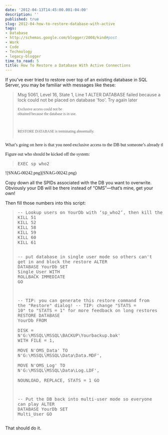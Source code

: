 ```yaml
---
date: '2012-04-13T14:45:00.001-04:00'
description: ''
published: true
slug: 2012-04-how-to-restore-database-with-active
tags:
- Database
- http://schemas.google.com/blogger/2008/kind#post
- Work
- Code
- Technology
- legacy-blogger
time_to_read: 5
title: How To Restore a Database With Active Connections
---
```



If you’ve ever tried to restore over top of an existing database in SQL Server, you may be familiar with messages like these:
<blockquote> 

Msg 5061, Level 16, State 1, Line 1 ALTER DATABASE failed because a lock could not be placed on database 'foo'. Try again later    <pre><code><font face="Trebuchet MS">Exclusive access could not be obtained because the database is in use.

RESTORE DATABASE is terminating abnormally.</font></code></pre>
</blockquote>

<pre><font face="Trebuchet MS">What’s going on here is that you need exclusive access to the DB but someone’s already there. Here’s the simplest approach I know of to get in there and get busy:</font></pre>

<pre><font face="Trebuchet MS">Figure out who should be kicked off the system:</font></pre>

<blockquote>
  <pre class="csharpcode"><span class="kwrd">EXEC</span> sp_who2 </pre>
</blockquote>

<pre><font face="Trebuchet MS">![SNAG-00242.png](SNAG-00242.png)</a></font></pre>


Copy down all the SPIDs associated with the DB you want to overwrite. Obviously your DB will be there instead of “OMS”—that’s mine, get your own!


Then fill those numbers into this script:

<blockquote>
  <pre class="csharpcode"><span class="rem">-- Lookup users on YourDb with ‘sp_who2’, then kill their SPIDs like this:</span>
<span class="kwrd">KILL</span> 51   
<span class="kwrd">KILL</span> 52
<span class="kwrd">KILL</span> 58   
<span class="kwrd">KILL</span> 59   
<span class="kwrd">KILL</span> 60   
<span class="kwrd">KILL</span> 61   

<span class="rem">-- put database in single user mode so others can't get in and block the restore</span>
<span class="kwrd">ALTER</span> <span class="kwrd">DATABASE</span> YourDb <span class="kwrd">SET</span> Single_User <span class="kwrd">WITH</span> <span class="kwrd">ROLLBACK</span> <span class="kwrd">IMMEDIATE</span>
<span class="kwrd">GO</span>

<span class="rem">-- TIP: you can generate this restore command from the &quot;Restore&quot; dialog!</span>
<span class="rem">-- TIP: change &quot;STATS = 10&quot; to &quot;STATS = 1&quot; for more feedback on long restores</span>
<span class="kwrd">RESTORE</span> <span class="kwrd">DATABASE</span> YourDb <span class="kwrd">FROM</span>  
    <span class="kwrd">DISK</span> = N<span class="str">'G:\MSSQL\MSSQL\BACKUP\Yourbackup.bak'</span> <span class="kwrd">WITH</span>  <span class="kwrd">FILE</span> = 1,  
    MOVE N<span class="str">'OMS_Data'</span> <span class="kwrd">TO</span> N<span class="str">'G:\MSSQL\MSSQL\Data\Data.MDF'</span>,  
    MOVE N<span class="str">'OMS_Log'</span> <span class="kwrd">TO</span> N<span class="str">'G:\MSSQL\MSSQL\Data\Log.LDF'</span>,  
    NOUNLOAD,  REPLACE,  STATS = 1
<span class="kwrd">GO</span>

<span class="rem">-- Put the DB back into multi-user mode so everyone can play</span>
<span class="kwrd">ALTER</span> <span class="kwrd">DATABASE</span> YourDb <span class="kwrd">SET</span> Multi_User
GO</pre>
</blockquote>


That should do it.